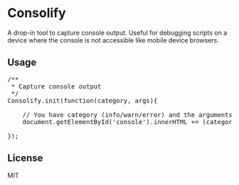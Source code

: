 # Consolify
 
A drop-in tool to capture console output. Useful for debugging scripts on a device where the console is not accessible like mobile device browsers. 
 
## Usage

<pre>
/**
 * Capture console output
 */
Consolify.init(function(category, args){

    // You have category (info/warn/error) and the arguments of the console call. Dump them on the page.
    document.getElementById('console').innerHTML += (category + ": " + JSON.stringify(args) + "\n");

});
</pre>

## License
MIT
